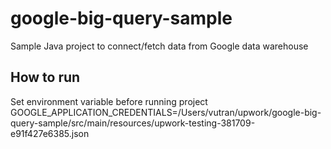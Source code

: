 # google-big-query-sample
Sample Java project to connect/fetch data from Google data warehouse

## How to run
Set environment variable before running project
GOOGLE_APPLICATION_CREDENTIALS=/Users/vutran/upwork/google-big-query-sample/src/main/resources/upwork-testing-381709-e91f427e6385.json
